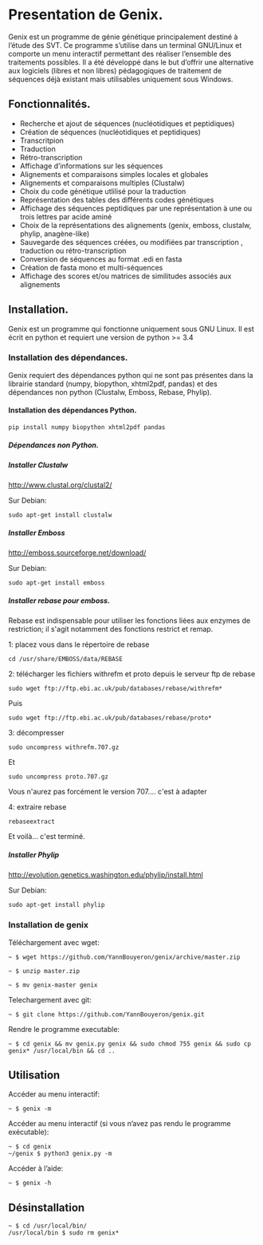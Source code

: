 # Presentation de Genix.

Genix est un programme de génie génétique principalement destiné à l’étude des SVT. Ce programme s’utilise dans un terminal GNU/Linux et comporte un menu interactif permettant des réaliser l’ensemble des traitements possibles. Il a été développé dans le but d’offrir une alternative aux logiciels (libres et non libres) pédagogiques de traitement de séquences déjà existant mais utilisables uniquement sous Windows.

## Fonctionnalités.

- Recherche et ajout de séquences (nucléotidiques et peptidiques)
- Création de séquences (nucléotidiques et peptidiques)
- Transcritpion
- Traduction
- Rétro-transcription
- Affichage d’informations sur les séquences
- Alignements et comparaisons simples locales et globales 
- Alignements et comparaisons multiples (Clustalw)
- Choix du code génétique utlilisé pour la traduction
- Représentation des tables des différents codes génétiques
- Affichage des séquences peptidiques par une représentation à une ou trois lettres par acide aminé
- Choix de la représentations des alignements (genix, emboss, clustalw, phylip, anagène-like)
- Sauvegarde des séquences créées, ou modifiées par transcription , traduction ou rétro-transcription
- Conversion de séquences au format .edi en fasta
- Création de fasta mono et multi-séquences
- Affichage des scores et/ou matrices de similitudes associés aux alignements

## Installation.

Genix est un programme qui fonctionne uniquement sous GNU Linux. Il est écrit en python et requiert une version de python >= 3.4

### Installation des dépendances.

Genix requiert des dépendances python qui ne sont pas présentes dans la librairie standard (numpy, biopython, xhtml2pdf, pandas) et des dépendances non python (Clustalw, Emboss, Rebase, Phylip).

#### Installation des dépendances Python.

	pip install numpy biopython xhtml2pdf pandas

##### Dépendances non Python.

##### Installer Clustalw

http://www.clustal.org/clustal2/

Sur Debian:

	sudo apt-get install clustalw

##### Installer Emboss

http://emboss.sourceforge.net/download/

Sur Debian:

	sudo apt-get install emboss

##### Installer rebase pour emboss. 

Rebase est indispensable pour utiliser les fonctions liées aux enzymes de restriction; il s'agit notamment des fonctions restrict et remap.

1: placez vous dans le répertoire de rebase

	cd /usr/share/EMBOSS/data/REBASE

2: télécharger les fichiers withrefm et proto depuis le serveur ftp de rebase

	sudo wget ftp://ftp.ebi.ac.uk/pub/databases/rebase/withrefm*

Puis 

	sudo wget ftp://ftp.ebi.ac.uk/pub/databases/rebase/proto*

3: décompresser 

	sudo uncompress withrefm.707.gz

Et 

	sudo uncompress proto.707.gz

Vous n'aurez pas forcément le version 707.... c'est à adapter

4: extraire rebase

	rebaseextract

Et voilà... c'est terminé.

##### Installer Phylip

http://evolution.genetics.washington.edu/phylip/install.html


Sur Debian:

	sudo apt-get install phylip

### Installation de genix

Téléchargement avec wget:

	~ $ wget https://github.com/YannBouyeron/genix/archive/master.zip
	
	~ $ unzip master.zip
	
	~ $ mv genix-master genix

Telechargement avec git:

	~ $ git clone https://github.com/YannBouyeron/genix.git

Rendre le programme executable:

	~ $ cd genix && mv genix.py genix && sudo chmod 755 genix && sudo cp genix* /usr/local/bin && cd ..

## Utilisation

Accéder au menu interactif:

	~ $ genix -m

Accéder au menu interactif (si vous n’avez pas rendu le programme exécutable):

	~ $ cd genix
	~/genix $ python3 genix.py -m

Accéder à l’aide:

	~ $ genix -h

## Désinstallation

	~ $ cd /usr/local/bin/
	/usr/local/bin $ sudo rm genix*

